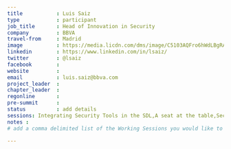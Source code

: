 ```yaml
---
title           : Luis Saiz
type            : participant
job_title       : Head of Innovation in Security
company         : BBVA
travel-from     : Madrid
image           : https://media.licdn.com/dms/image/C5103AQFro6hWdLBgRA/profile-displayphoto-shrink_200_200/0?e=1529769600&v=beta&t=grcT8XWjloGiwFrS44-N8jUb3ksw807EaM0WBeEVY_E
linkedin        : https://www.linkedin.com/in/lsaiz/
twitter         : @lsaiz
facebook        :
website         : 
email           : luis.saiz@bbva.com
project_leader  :
chapter_leader  :
regonline       :
pre-summit      :
status          : add details
sessions: Integrating Security Tools in the SDL,A seat at the table,Securing the CI Pipeline,Attack chains as TM technique,Describe different ways of implementing TM in agile organisations,Threat model cheat sheets
notes :
# add a comma delimited list of the Working Sessions you would like to attend in the meta above (use the session's title) e.g. sessions: Security Playbooks Diagrams, Hackathon Daily Sessions

---
```


<!-- put more details about participant here -->
